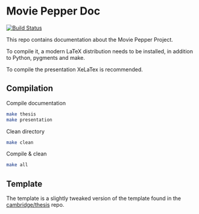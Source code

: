 # Movie Pepper Doc

[![Build Status](https://travis-ci.org/hugo19941994/movie-pepper-doc.svg?branch=master)](https://travis-ci.org/hugo19941994/movie-pepper-doc)

This repo contains documentation about the Movie Pepper Project.

To compile it, a modern LaTeX distribution needs to be installed, in addition to Python, pygments and make.

To compile the presentation XeLaTex is recommended.

## Compilation

Compile documentation

```bash
make thesis
make presentation
```

Clean directory

```bash
make clean
```

Compile & clean

```bash
make all
```

## Template

The template is a slightly tweaked version of the template found in the [cambridge/thesis](https://github.com/cambridge/thesis) repo.
